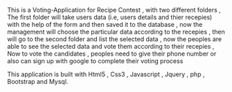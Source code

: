This is a Voting-Application for Recipe Contest , with two different folders , The first folder will take users data (i.e, users details and thier recepies) with the help of the form and then saved it to the database , now the management will choose the particular data according to the recepies , then will go to the second folder and list the selected data , now the peoples are able to see the selected data and vote them according to their recepies , Now to vote the candidates , peoples need to give their phone number or also can sign up with google to complete their voting process 

This application is built with Html5 , Css3 , Javascript , Jquery , php , Bootstrap and Mysql.
